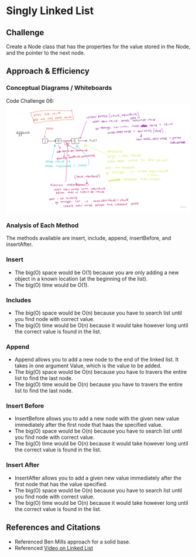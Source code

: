 # Singly Linked List


## Challenge
Create a Node class that has the properties for the value stored in the Node, and the pointer to the next node.

## Approach & Efficiency

### Conceptual Diagrams / Whiteboards
Code Challenge 06: ![Code Challenge 06 Diagram](./lib/images/Java_CodeChallenge06.jpg)

### Analysis of Each Method
The methods available are insert, include, append, insertBefore, and insertAfter.

### Insert
- The big(O) space would be O(1) because you are only adding a new object in a known location (at the beginning of the list). 
- The big(O) time would be O(1). 
### Includes
- The big(O) space would be O(n) because you have to search list until you find node with correct value.
- The big(O) time would be O(n) because it would take however long until the correct value is found in the list.

### Append
- Append allows you to add a new node to the end of the linked list. It takes in one argument Value, which is the value to be added.
- The big(O) space would be O(n) because you have to travers the entire list to find the last node.
- The big(O) time would be O(n) because you have to travers the entire list to find the last node.

### Insert Before
- InsertBefore allows you to add a new node with the given new value immediately after the first node that haas the specified value.
- The big(O) space would be O(n) because you have to search list until you find node with correct value.
- The big(O) time would be O(n) because it would take however long until the correct value is found in the list.

### Insert After
- InsertAfter allows you to add a given new value immediately after the first node that has the value specified.
- The big(O) space would be O(n) because you have to search list until you find node with correct value.
- The big(O) time would be O(n) because it would take however long until the correct value is found in the list.


## References and Citations
- Referenced Ben Mills approach for a solid base.
- Referenced [Video on Linked List](https://www.youtube.com/watch?v=SMIq13-FZSE&ab_channel=Telusko)
